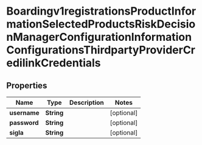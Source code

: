 
# Boardingv1registrationsProductInformationSelectedProductsRiskDecisionManagerConfigurationInformationConfigurationsThirdpartyProviderCredilinkCredentials

## Properties
Name | Type | Description | Notes
------------ | ------------- | ------------- | -------------
**username** | **String** |  |  [optional]
**password** | **String** |  |  [optional]
**sigla** | **String** |  |  [optional]



